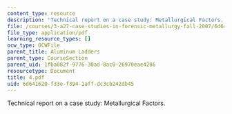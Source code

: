 ```yaml
---
content_type: resource
description: 'Technical report on a case study: Metallurgical Factors.'
file: /courses/3-a27-case-studies-in-forensic-metallurgy-fall-2007/6d641620f33ef3941affdc3cb242db45_4.pdf
file_type: application/pdf
learning_resource_types: []
ocw_type: OCWFile
parent_title: Aluminum Ladders
parent_type: CourseSection
parent_uid: 1fba082f-9776-30ad-8ac0-26970eae4286
resourcetype: Document
title: 4.pdf
uid: 6d641620-f33e-f394-1aff-dc3cb242db45
---
```

Technical report on a case study: Metallurgical Factors.

